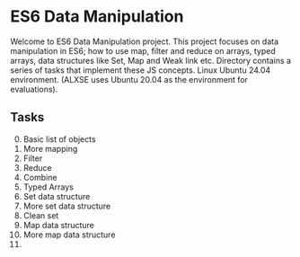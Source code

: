 # ES6 Data Manipulation

Welcome to ES6 Data Manipulation project. This project focuses on data manipulation in ES6; how to use map, filter and reduce on arrays, typed arrays, data structures like Set, Map and Weak link etc. Directory contains a series of tasks that implement these JS concepts. Linux Ubuntu 24.04 environment. (ALXSE uses Ubuntu 20.04 as the environment for evaluations).


## Tasks

0. Basic list of objects
1. More mapping
2. Filter
3. Reduce
4. Combine
5. Typed Arrays
6. Set data structure
7. More set data structure
8. Clean set
9. Map data structure
10. More map data structure
11. 

